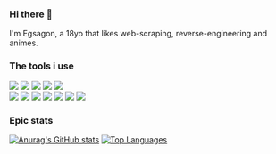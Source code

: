 ### Hi there 👋

I'm Egsagon, a 18yo that likes web-scraping, reverse-engineering and animes.

### The tools i use
<div>
  <img src='https://img.shields.io/badge/Python-FFD43B?style=for-the-badge&logo=python&logoColor=blue'>
  <img src='https://img.shields.io/badge/HTML5-E34F26?style=for-the-badge&logo=html5&logoColor=white'>
  <img src='https://img.shields.io/badge/CSS3-1572B6?style=for-the-badge&logo=css3&logoColor=white'>
  <img src='https://img.shields.io/badge/JavaScript-323330?style=for-the-badge&logo=javascript&logoColor=F7DF1E'>
  <img src='https://img.shields.io/badge/Shell_Script-121011?style=for-the-badge&logo=gnu-bash&logoColor=white'>
</div>
<div>
  <img src='https://img.shields.io/badge/Arch_Linux-1793D1?style=for-the-badge&logo=arch-linux&logoColor=white'>
  <img src='https://img.shields.io/badge/GitHub-100000?style=for-the-badge&logo=github&logoColor=white'>
  <img src='https://img.shields.io/badge/Obsidian-483699?style=for-the-badge&logo=Obsidian&logoColor=white'>
  <img src='https://img.shields.io/badge/Figma-F24E1E?style=for-the-badge&logo=figma&logoColor=white'>
  <img src='https://img.shields.io/badge/pypi-3775A9?style=for-the-badge&logo=pypi&logoColor=white'>
  <img src='https://img.shields.io/badge/Playwright-45ba4b?style=for-the-badge&logo=Playwright&logoColor=white'>
  <img src='https://img.shields.io/badge/SQLite-07405E?style=for-the-badge&logo=sqlite&logoColor=white'>
</div>

### Epic stats

[![Anurag's GitHub stats](https://github-readme-stats.vercel.app/api?username=Egsagon&hide_title=true&include_all_commits=true&rank_icon=github&hide_border=true)](https://github.com/anuraghazra/github-readme-stats)
[![Top Languages](https://github-readme-stats.vercel.app/api/top-langs/?username=Egsagon&layout=compact&hide_border=true&langs_count=6&hide=LLVM,Makefile,GLSL)](https://github.com/anuraghazra/github-readme-stats)
